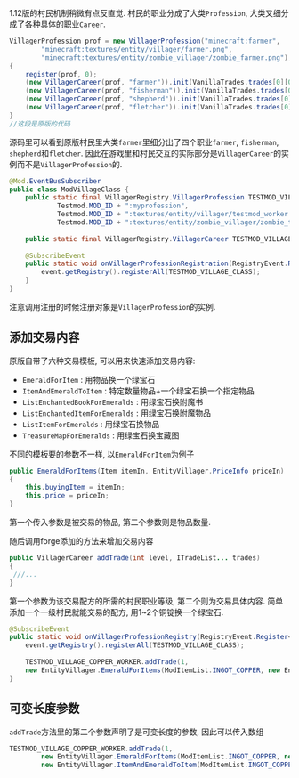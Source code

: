 1.12版的村民机制稍微有点反直觉. 村民的职业分成了大类`Profession`, 大类又细分成了各种具体的职业`Career`. 
```java
VillagerProfession prof = new VillagerProfession("minecraft:farmer",  
        "minecraft:textures/entity/villager/farmer.png",  
        "minecraft:textures/entity/zombie_villager/zombie_farmer.png");  
{  
    register(prof, 0);  
    (new VillagerCareer(prof, "farmer")).init(VanillaTrades.trades[0][0]);  
    (new VillagerCareer(prof, "fisherman")).init(VanillaTrades.trades[0][1]);  
    (new VillagerCareer(prof, "shepherd")).init(VanillaTrades.trades[0][2]);  
    (new VillagerCareer(prof, "fletcher")).init(VanillaTrades.trades[0][3]);  
}
//这段是原版的代码
```
源码里可以看到原版村民里大类`farmer`里细分出了四个职业`farmer`, `fisherman`, `shepherd`和`fletcher`. 因此在游戏里和村民交互的实际部分是`VillagerCareer`的实例而不是`VillagerProfession`的. 

```java
@Mod.EventBusSubscriber  
public class ModVillageClass {  
    public static final VillagerRegistry.VillagerProfession TESTMOD_VILLAGE_CLASS = new VillagerRegistry.VillagerProfession(  
            Testmod.MOD_ID + ":myprofession",  
            Testmod.MOD_ID + ":textures/entity/villager/testmod_worker.png",  
            Testmod.MOD_ID + ":textures/entity/zombie_villager/zombie_testmod_worker.png");  
  
    public static final VillagerRegistry.VillagerCareer TESTMOD_VILLAGE_COPPER_WORKER = new VillagerRegistry.VillagerCareer(TESTMOD_VILLAGE_CLASS, Testmod.MOD_ID + ".testmodWorker");  
  
    @SubscribeEvent  
    public static void onVillagerProfessionRegistration(RegistryEvent.Register<VillagerRegistry.VillagerProfession> event) { 
	    event.getRegistry().registerAll(TESTMOD_VILLAGE_CLASS);  
    }
}
```

注意调用注册的时候注册对象是`VillagerProfession`的实例.

## 添加交易内容
原版自带了六种交易模板, 可以用来快速添加交易内容:
- `EmeraldForItem` : 用物品换一个绿宝石
- `ItemAndEmeraldToItem` : 特定数量物品+一个绿宝石换一个指定物品
- `ListEnchantedBookForEmeralds` : 用绿宝石换附魔书
- `ListEnchantedItemForEmeralds` : 用绿宝石换附魔物品
- `ListItemForEmeralds` : 用绿宝石换物品
- `TreasureMapForEmeralds` : 用绿宝石换宝藏图

不同的模板要的参数不一样, 以`EmeraldForItem`为例子
```java
public EmeraldForItems(Item itemIn, EntityVillager.PriceInfo priceIn)  
{  
    this.buyingItem = itemIn;  
    this.price = priceIn;  
}
```
第一个传入参数是被交易的物品, 第二个参数则是物品数量.

随后调用forge添加的方法来增加交易内容
```java
public VillagerCareer addTrade(int level, ITradeList... trades)  
{  
 ///...
}
```
第一个参数为该交易配方的所需的村民职业等级, 第二个则为交易具体内容.
简单添加一个一级村民就能交易的配方, 用1~2个铜锭换一个绿宝石.
```java
@SubscribeEvent  
public static void onVillagerProfessionRegistry(RegistryEvent.Register<VillagerRegistry.VillagerProfession> event) {  
    event.getRegistry().registerAll(TESTMOD_VILLAGE_CLASS);  
  
    TESTMOD_VILLAGE_COPPER_WORKER.addTrade(1, 
    new EntityVillager.EmeraldForItems(ModItemList.INGOT_COPPER, new EntityVillager.PriceInfo(1,2)));  
}
```

## 可变长度参数
`addTrade`方法里的第二个参数声明了是可变长度的参数, 因此可以传入数组
```java
TESTMOD_VILLAGE_COPPER_WORKER.addTrade(1,  
        new EntityVillager.EmeraldForItems(ModItemList.INGOT_COPPER, new EntityVillager.PriceInfo(1,2)),  
        new EntityVillager.ItemAndEmeraldToItem(ModItemList.INGOT_COPPER, new EntityVillager.PriceInfo(1,2), Item.getItemFromBlock(ModBlockList.BLOCK
```
